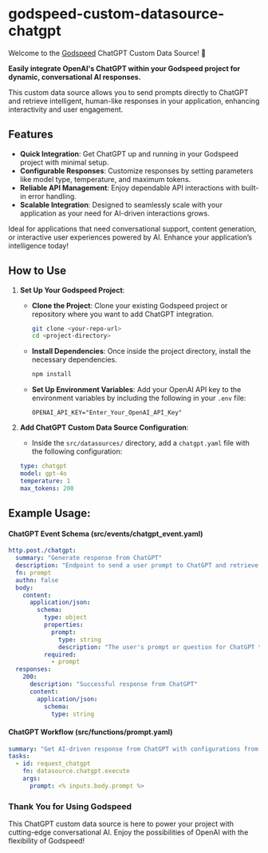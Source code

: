 
# godspeed-custom-datasource-chatgpt
Welcome to the [Godspeed](https://www.godspeed.systems/) ChatGPT Custom Data Source! 🚀

**Easily integrate OpenAI's ChatGPT within your Godspeed project for dynamic, conversational AI responses.**

This custom data source allows you to send prompts directly to ChatGPT and retrieve intelligent, human-like responses in your application, enhancing interactivity and user engagement.

## Features

- **Quick Integration**: Get ChatGPT up and running in your Godspeed project with minimal setup.
- **Configurable Responses**: Customize responses by setting parameters like model type, temperature, and maximum tokens.
- **Reliable API Management**: Enjoy dependable API interactions with built-in error handling.
- **Scalable Integration**: Designed to seamlessly scale with your application as your need for AI-driven interactions grows.

Ideal for applications that need conversational support, content generation, or interactive user experiences powered by AI. Enhance your application’s intelligence today!

## How to Use

1. **Set Up Your Godspeed Project**:
   - **Clone the Project**: Clone your existing Godspeed project or repository where you want to add ChatGPT integration.
     ```bash
     git clone <your-repo-url>
     cd <project-directory>
     ```
   - **Install Dependencies**: Once inside the project directory, install the necessary dependencies.
     ```bash
     npm install
     ```
   - **Set Up Environment Variables**: Add your OpenAI API key to the environment variables by including the following in your `.env` file:
     ```plaintext
     OPENAI_API_KEY="Enter_Your_OpenAI_API_Key"
     ```

2. **Add ChatGPT Custom Data Source Configuration**:
   - Inside the `src/datasources/` directory, add a `chatgpt.yaml` file with the following configuration:
   ```yaml
   type: chatgpt
   model: gpt-4o
   temperature: 1
   max_tokens: 200
   ```

## Example Usage:

#### ChatGPT Event Schema (src/events/chatgpt_event.yaml)

```yaml
http.post./chatgpt:
  summary: "Generate response from ChatGPT"
  description: "Endpoint to send a user prompt to ChatGPT and retrieve the AI-generated response."
  fn: prompt
  authn: false
  body:
    content:
      application/json:
        schema:
          type: object
          properties:
            prompt:
              type: string
              description: "The user's prompt or question for ChatGPT to respond to."
          required:
            - prompt
  responses:
    200:
      description: "Successful response from ChatGPT"
      content:
        application/json:
          schema:
            type: string
```

#### ChatGPT Workflow (src/functions/prompt.yaml)

```yaml
summary: "Get AI-driven response from ChatGPT with configurations from YAML file"
tasks:
  - id: request_chatgpt
    fn: datasource.chatgpt.execute
    args:
      prompt: <% inputs.body.prompt %>
```

### Thank You for Using Godspeed
This ChatGPT custom data source is here to power your project with cutting-edge conversational AI. Enjoy the possibilities of OpenAI with the flexibility of Godspeed!
